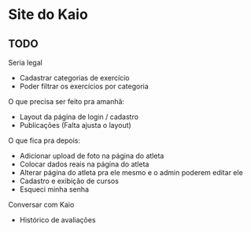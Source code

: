 # Site do Kaio

## TODO

Seria legal
- Cadastrar categorias de exercício
- Poder filtrar os exercícios por categoria


O que precisa ser feito pra amanhã:
- Layout da página de login / cadastro
- Publicações (Falta ajusta o layout)


O que fica pra depois:
- Adicionar upload de foto na página do atleta
- Colocar dados reais na página do atleta
- Alterar página do atleta pra ele mesmo e o admin poderem editar ele
- Cadastro e exibição de cursos
- Esqueci minha senha


Conversar com Kaio
- Histórico de avaliações
